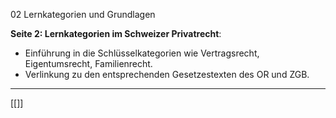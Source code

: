 02 Lernkategorien und Grundlagen

**Seite 2: Lernkategorien im Schweizer Privatrecht**:

- Einführung in die Schlüsselkategorien wie Vertragsrecht, Eigentumsrecht, Familienrecht.
- Verlinkung zu den entsprechenden Gesetzestexten des OR und ZGB.

---
[[]]